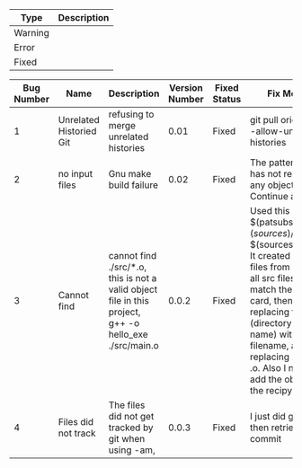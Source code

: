 
|Type| Description |
| - | - |
| Warning | |
| Error | | 
| Fixed | |

| Bug Number | Name | Description | Version Number | Fixed Status | Fix Method |
| - | - | - | - | - | - |
| 1 | Unrelated Historied Git | refusing to merge unrelated histories | 0.01 | Fixed | git pull origin dev --allow-unrelated-histories |
| 2 | no input files | Gnu make build failure | 0.02 | Fixed | The pattern rule has not recognised any object file, Continue at error 3 | Forgot to replace the example pattern substr from c to cpp |
| 3 | Cannot find |cannot find ./src/*.o, this is not a valid object file in this project,  g++ -o hello_exe ./src/main.o | 0.0.2 | Fixed | Used this pattern: $(patsubst $(sources)/%.cpp,%.o,$(wildcard $(sources)/*.cpp)), It created object files from matching all src files that match the wild card, then then replacing the prefix (directory and file name) with just the filename, and replacing .cpp with .o. Also I needed to add the objects to the recipy.
| 4 | Files did not track | The files did not get tracked by git when using -am, | 0.0.3 | Fixed | I just did git add then retried the commit